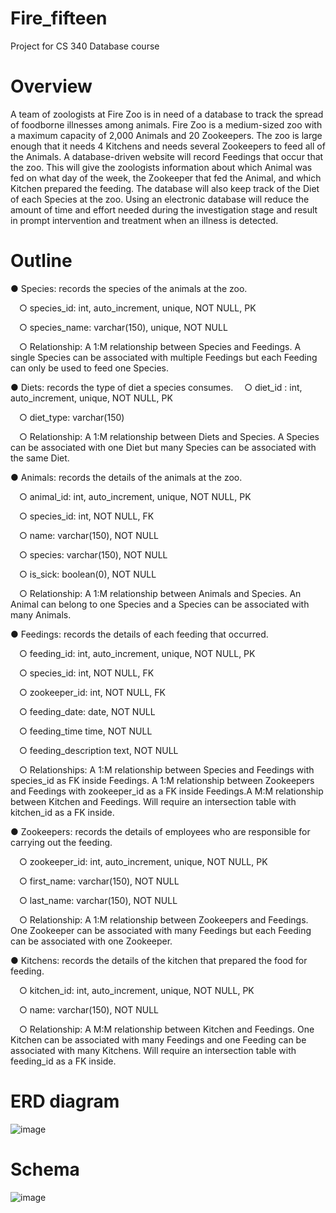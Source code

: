 # Fire_fifteen
Project for CS 340 Database course
# Overview
A team of zoologists at Fire Zoo is in need of a database to track the spread of foodborne illnesses among
animals. Fire Zoo is a medium-sized zoo with a maximum capacity of 2,000 Animals and 20 Zookeepers.
The zoo is large enough that it needs 4 Kitchens and needs several Zookeepers to feed all of the Animals.
A database-driven website will record Feedings that occur that the zoo. This will give the zoologists
information about which Animal was fed on what day of the week, the Zookeeper that fed the Animal,
and which Kitchen prepared the feeding. The database will also keep track of the Diet of each Species at
the zoo. Using an electronic database will reduce the amount of time and effort needed during the
investigation stage and result in prompt intervention and treatment when an illness is detected.

# Outline
● Species: records the species of the animals at the zoo.

  &emsp;○ species_id: int, auto_increment, unique, NOT NULL, PK
  
  &emsp;○ species_name: varchar(150), unique, NOT NULL
  
  &emsp;○ Relationship: A 1:M relationship between Species and Feedings. A single
  Species can be associated with multiple Feedings but each Feeding can only be used to
  feed one Species.

● Diets: records the type of diet a species consumes.
  &emsp;○ diet_id : int, auto_increment, unique, NOT NULL, PK
  
  &emsp;○ diet_type: varchar(150)
  
  &emsp;○ Relationship: A 1:M relationship between Diets and Species. A Species can be associated
  with one Diet but many Species can be associated with the same Diet.
  
● Animals: records the details of the animals at the zoo.
  
  &emsp;○ animal_id: int, auto_increment, unique, NOT NULL, PK
  
  &emsp;○ species_id: int, NOT NULL, FK
  
  &emsp;○ name: varchar(150), NOT NULL
  
  &emsp;○ species: varchar(150), NOT NULL
  
  &emsp;○ is_sick: boolean(0), NOT NULL
  
  &emsp;○ Relationship: A 1:M relationship between Animals and Species. An Animal
  can belong to one Species and a Species can be associated with many Animals.
  
● Feedings: records the details of each feeding that occurred.
  
  &emsp;○ feeding_id: int, auto_increment, unique, NOT NULL, PK
  
  &emsp;○ species_id: int, NOT NULL, FK
  
  &emsp;○ zookeeper_id: int, NOT NULL, FK
  
  &emsp;○ feeding_date: date, NOT NULL
  
  &emsp;○ feeding_time time, NOT NULL
  
  &emsp;○ feeding_description text, NOT NULL
  
  &emsp;○ Relationships: A 1:M relationship between Species and Feedings with species_id as
  FK inside Feedings. A 1:M relationship between Zookeepers and Feedings with zookeeper_id as a FK
  inside Feedings.A M:M relationship between Kitchen and Feedings. Will require an
  intersection table with kitchen_id as a FK inside.
  
● Zookeepers: records the details of employees who are responsible for carrying out the feeding.
  
  &emsp;○ zookeeper_id: int, auto_increment, unique, NOT NULL, PK
  
  &emsp;○ first_name: varchar(150), NOT NULL
  
  &emsp;○ last_name: varchar(150), NOT NULL
  
  &emsp;○ Relationship: A 1:M relationship between Zookeepers and Feedings. One Zookeeper can
  be associated with many Feedings but each Feeding can be associated with one
  Zookeeper.
  
● Kitchens: records the details of the kitchen that prepared the food for feeding.
  
  &emsp;○ kitchen_id: int, auto_increment, unique, NOT NULL, PK
  
  &emsp;○ name: varchar(150), NOT NULL
  
  &emsp;○ Relationship: A M:M relationship between Kitchen and Feedings. One
  Kitchen can be associated with many Feedings and one Feeding can be associated with
  many Kitchens. Will require an intersection table with feeding_id as a FK inside.

# ERD diagram
![image](https://user-images.githubusercontent.com/55792276/197834463-35d55e6a-25b3-4b61-81da-e1ccd75f1ccb.png)

# Schema

![image](https://user-images.githubusercontent.com/55792276/197834629-dfa2e388-0523-4f5d-b8d8-ba033fb04fc1.png)

